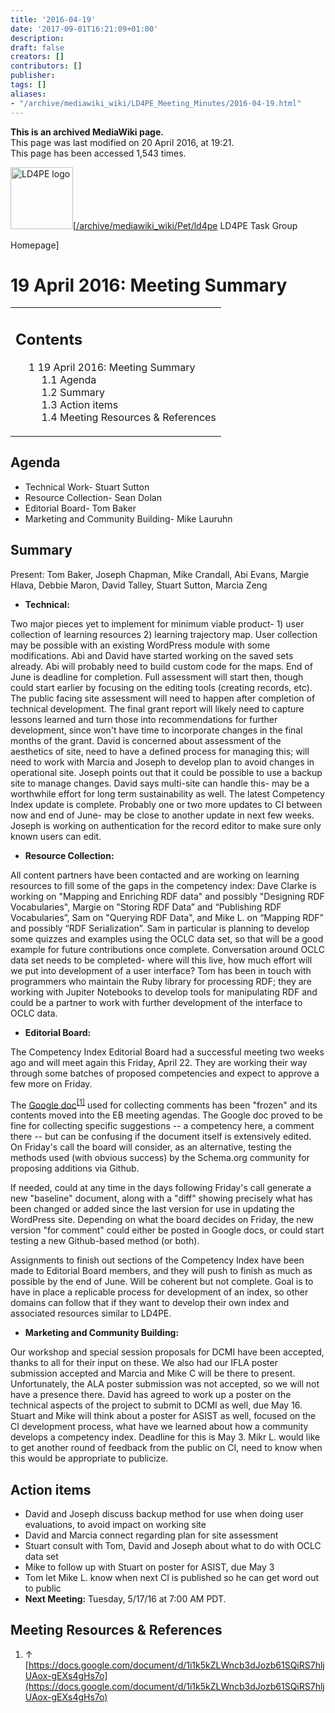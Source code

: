```yaml
---
title: '2016-04-19'
date: '2017-09-01T16:21:09+01:00'
description: 
draft: false
creators: []
contributors: []
publisher: 
tags: []
aliases:
- "/archive/mediawiki_wiki/LD4PE_Meeting_Minutes/2016-04-19.html"
---
```


 **This is an archived MediaWiki page.**  
This page was last modified on 20 April 2016, at 19:21.  
This page has been accessed 1,543 times.

[<img alt="LD4PE logo" src="/archive/mediawiki_wiki/images/Ld4pe.png" width="100" height="99">](/archive/mediawiki_wiki/images/Ld4pe.png "LD4PE logo")[[/archive/mediawiki_wiki/Pet/ld4pe](/archive/mediawiki_wiki/Pet/ld4pe) LD4PE Task Group

Homepage]

# 19 April 2016: Meeting Summary 
<table id="toc" class="toc">
  <tr>
    <td>
      <div id="toctitle">
        <h2>Contents</h2>
      </div>
      <ul>
        <li class="toclevel-1 tocsection-1">
          <a href="#19_April_2016:_Meeting_Summary"><span class="tocnumber">1</span> <span class="toctext">19 April 2016: Meeting Summary</span></a>
          <ul>
            <li class="toclevel-2 tocsection-2"><a href="#Agenda"><span class="tocnumber">1.1</span> <span class="toctext">Agenda</span></a></li>
            <li class="toclevel-2 tocsection-3"><a href="#Summary"><span class="tocnumber">1.2</span> <span class="toctext">Summary</span></a></li>
            <li class="toclevel-2 tocsection-4"><a href="#Action_items"><span class="tocnumber">1.3</span> <span class="toctext">Action items</span></a></li>
            <li class="toclevel-2 tocsection-5"><a href="#Meeting_Resources_.26_References"><span class="tocnumber">1.4</span> <span class="toctext">Meeting Resources &amp; References</span></a></li>
          </ul>
        </li>
      </ul>
    </td>
  </tr>
</table>

## Agenda 

- Technical Work- Stuart Sutton 
- Resource Collection- Sean Dolan
- Editorial Board- Tom Baker 
- Marketing and Community Building- Mike Lauruhn

## Summary 

Present: Tom Baker, Joseph Chapman, Mike Crandall, Abi Evans, Margie Hlava, Debbie Maron, David Talley, Stuart Sutton, Marcia Zeng

- **Technical:**

Two major pieces yet to implement for minimum viable product- 1) user collection of learning resources 2) learning trajectory map. User collection may be possible with an existing WordPress module with some modifications. Abi and David have started working on the saved sets already. Abi will probably need to build custom code for the maps. End of June is deadline for completion. Full assessment will start then, though could start earlier by focusing on the editing tools (creating records, etc). The public facing site assessment will need to happen after completion of technical development. The final grant report will likely need to capture lessons learned and turn those into recommendations for further development, since won't have time to incorporate changes in the final months of the grant. David is concerned about assessment of the aesthetics of site, need to have a defined process for managing this; will need to work with Marcia and Joseph to develop plan to avoid changes in operational site. Joseph points out that it could be possible to use a backup site to manage changes. David says multi-site can handle this- may be a worthwhile effort for long term sustainability as well. The latest Competency Index update is complete. Probably one or two more updates to CI between now and end of June- may be close to another update in next few weeks. Joseph is working on authentication for the record editor to make sure only known users can edit.

- **Resource Collection:**

All content partners have been contacted and are working on learning resources to fill some of the gaps in the competency index: Dave Clarke is working on "Mapping and Enriching RDF data" and possibly "Designing RDF Vocabularies", Margie on "Storing RDF Data” and “Publishing RDF Vocabularies”, Sam on "Querying RDF Data", and Mike L. on “Mapping RDF” and possibly “RDF Serialization”. Sam in particular is planning to develop some quizzes and examples using the OCLC data set, so that will be a good example for future contributions once complete. Conversation around OCLC data set needs to be completed- where will this live, how much effort will we put into development of a user interface? Tom has been in touch with programmers who maintain the Ruby library for processing RDF; they are working with Jupiter Notebooks to develop tools for manipulating RDF and could be a partner to work with further development of the interface to OCLC data.

- **Editorial Board:**

The Competency Index Editorial Board had a successful meeting two weeks ago and will meet again this Friday, April 22. They are working their way through some batches of proposed competencies and expect to approve a few more on Friday.

The [Google doc](https://docs.google.com/document/d/1i1k5kZLWncb3dJozb61SQiRS7hljUAox-gEXs4gHs7o)<sup id="cite_ref-0" class="reference"><a href="#cite_note-0">[1]</a></sup> used for collecting comments has been "frozen" and its contents moved into the EB meeting agendas. The Google doc proved to be fine for collecting specific suggestions -- a competency here, a comment there -- but can be confusing if the document itself is extensively edited. On Friday's call the board will consider, as an alternative, testing the methods used (with obvious success) by the Schema.org community for proposing additions via Github.

If needed, could at any time in the days following Friday's call generate a new "baseline" document, along with a "diff" showing precisely what has been changed or added since the last version for use in updating the WordPress site. Depending on what the board decides on Friday, the new version "for comment" could either be posted in Google docs, or could start testing a new Github-based method (or both).

Assignments to finish out sections of the Competency Index have been made to Editorial Board members, and they will push to finish as much as possible by the end of June. Will be coherent but not complete. Goal is to have in place a replicable process for development of an index, so other domains can follow that if they want to develop their own index and associated resources similar to LD4PE.

- **Marketing and Community Building:**

Our workshop and special session proposals for DCMI have been accepted, thanks to all for their input on these. We also had our IFLA poster submission accepted and Marcia and Mike C will be there to present. Unfortunately, the ALA poster submission was not accepted, so we will not have a presence there. David has agreed to work up a poster on the technical aspects of the project to submit to DCMI as well, due May 16. Stuart and Mike will think about a poster for ASIST as well, focused on the CI development process, what have we learned about how a community develops a competency index. Deadline for this is May 3. Mikr L. would like to get another round of feedback from the public on CI, need to know when this would be appropriate to publicize.

## Action items 

- David and Joseph discuss backup method for use when doing user evaluations, to avoid impact on working site
- David and Marcia connect regarding plan for site assessment
- Stuart consult with Tom, David and Joseph about what to do with OCLC data set 
- Mike to follow up with Stuart on poster for ASIST, due May 3
- Tom let Mike L. know when next CI is published so he can get word out to public
- **Next Meeting:** Tuesday, 5/17/16 at 7:00 AM PDT.

## Meeting Resources & References 

1. ↑ [https://docs.google.com/document/d/1i1k5kZLWncb3dJozb61SQiRS7hljUAox-gEXs4gHs7o](https://docs.google.com/document/d/1i1k5kZLWncb3dJozb61SQiRS7hljUAox-gEXs4gHs7o)

